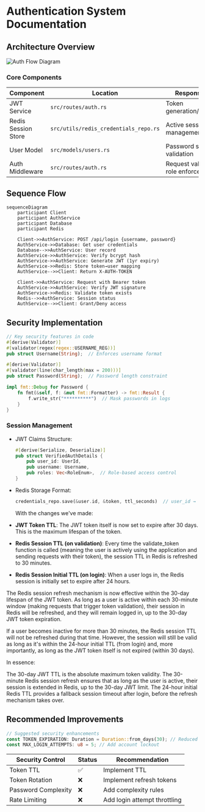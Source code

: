 # Authentication System Documentation

## Architecture Overview

![Auth Flow Diagram](diagrams/auth_flow.png)

### Core Components

| Component           | Location                              | Responsibility                        |
| ------------------- | ------------------------------------- | ------------------------------------- |
| JWT Service         | `src/routes/auth.rs`                  | Token generation/validation           |
| Redis Session Store | `src/utils/redis_credentials_repo.rs` | Active session management             |
| User Model          | `src/models/users.rs`                 | Password storage & validation         |
| Auth Middleware     | `src/routes/auth.rs`                  | Request validation & role enforcement |

## Sequence Flow

```mermaid
sequenceDiagram
    participant Client
    participant AuthService
    participant Database
    participant Redis

    Client->>AuthService: POST /api/login {username, password}
    AuthService->>Database: Get user credentials
    Database-->>AuthService: User record
    AuthService->>AuthService: Verify bcrypt hash
    AuthService->>AuthService: Generate JWT (1yr expiry)
    AuthService->>Redis: Store token→user mapping
    AuthService-->>Client: Return X-AUTH-TOKEN

    Client->>AuthService: Request with Bearer token
    AuthService->>AuthService: Verify JWT signature
    AuthService->>Redis: Validate token exists
    Redis-->>AuthService: Session status
    AuthService-->>Client: Grant/Deny access
```

## Security Implementation

```rust
// Key security features in code
#[derive(Validator)]
#[validator(regex(regex::USERNAME_REG))]
pub struct Username(String);  // Enforces username format

#[derive(Validator)]
#[validator(line(char_length(max = 200)))]
pub struct Password(String);  // Password length constraint

impl fmt::Debug for Password {
    fn fmt(&self, f: &mut fmt::Formatter) -> fmt::Result {
        f.write_str("**********")  // Mask passwords in logs
    }
}
```

### Session Management

- JWT Claims Structure:
  ```rust
  #[derive(Serialize, Deserialize)]
  pub struct VerifiedAuthDetails {
      pub user_id: UserId,
      pub username: Username,
      pub roles: Vec<RoleEnum>,  // Role-based access control
  }
  ```
- Redis Storage Format:

  ```rust
  credentials_repo.save(&user.id, &token, ttl_seconds)  // user_id → token mapping
  ```

  With the changes we've made:

- **JWT Token TTL**: The JWT token itself is now set to expire after 30 days. This is the maximum lifespan of the token.
- **Redis Session TTL (on validation)**: Every time the validate_token function is called (meaning the user is actively using the application and sending requests with their token), the session TTL in Redis is refreshed to 30 minutes.
- **Redis Session Initial TTL (on login)**: When a user logs in, the Redis session is initially set to expire after 24 hours.

The Redis session refresh mechanism is now effective within the 30-day lifespan of the JWT token. As long as a user is active within each 30-minute window (making requests that trigger token validation), their session in Redis will be refreshed, and they will remain logged in, up to the 30-day JWT token expiration.

If a user becomes inactive for more than 30 minutes, the Redis session TTL will not be refreshed during that time. However, the session will still be valid as long as it's within the 24-hour initial TTL (from login) and, more importantly, as long as the JWT token itself is not expired (within 30 days).

In essence:

The 30-day JWT TTL is the absolute maximum token validity.
The 30-minute Redis session refresh ensures that as long as the user is active, their session is extended in Redis, up to the 30-day JWT limit.
The 24-hour initial Redis TTL provides a fallback session timeout after login, before the refresh mechanism takes over.

## Recommended Improvements

```rust
// Suggested security enhancements
const TOKEN_EXPIRATION: Duration = Duration::from_days(30); // Reduced from 365
const MAX_LOGIN_ATTEMPTS: u8 = 5; // Add account lockout
```

| Security Control    | Status | Recommendation               |
| ------------------- | ------ | ---------------------------- |
| Token TTL           | ✅     | Implement TTL                |
| Token Rotation      | ❌     | Implement refresh tokens     |
| Password Complexity | ❌     | Add complexity rules         |
| Rate Limiting       | ❌     | Add login attempt throttling |
